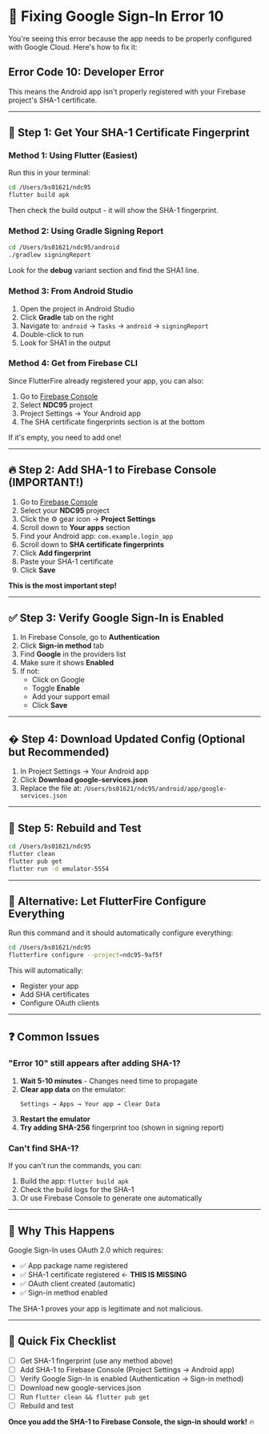 # 🔧 Fixing Google Sign-In Error 10

You're seeing this error because the app needs to be properly configured with Google Cloud. Here's how to fix it:

## Error Code 10: Developer Error

This means the Android app isn't properly registered with your Firebase project's SHA-1 certificate.

---

## 🔑 Step 1: Get Your SHA-1 Certificate Fingerprint

### Method 1: Using Flutter (Easiest)

Run this in your terminal:

```bash
cd /Users/bs01621/ndc95
flutter build apk
```

Then check the build output - it will show the SHA-1 fingerprint.

### Method 2: Using Gradle Signing Report

```bash
cd /Users/bs01621/ndc95/android
./gradlew signingReport
```

Look for the **debug** variant section and find the SHA1 line.

### Method 3: From Android Studio

1. Open the project in Android Studio
2. Click **Gradle** tab on the right
3. Navigate to: `android` → `Tasks` → `android` → `signingReport`
4. Double-click to run
5. Look for SHA1 in the output

### Method 4: Get from Firebase CLI

Since FlutterFire already registered your app, you can also:

1. Go to [Firebase Console](https://console.firebase.google.com/)
2. Select **NDC95** project
3. Project Settings → Your Android app
4. The SHA certificate fingerprints section is at the bottom

If it's empty, you need to add one!

---

## 🔥 Step 2: Add SHA-1 to Firebase Console (IMPORTANT!)

1. Go to [Firebase Console](https://console.firebase.google.com/)
2. Select your **NDC95** project
3. Click the ⚙️ gear icon → **Project Settings**
4. Scroll down to **Your apps** section
5. Find your Android app: `com.example.login_app`
6. Scroll down to **SHA certificate fingerprints**
7. Click **Add fingerprint**
8. Paste your SHA-1 certificate
9. Click **Save**

**This is the most important step!**

---

## ✅ Step 3: Verify Google Sign-In is Enabled

1. In Firebase Console, go to **Authentication**
2. Click **Sign-in method** tab
3. Find **Google** in the providers list
4. Make sure it shows **Enabled**
5. If not:
   - Click on Google
   - Toggle **Enable**
   - Add your support email
   - Click **Save**

---

## � Step 4: Download Updated Config (Optional but Recommended)

1. In Project Settings → Your Android app
2. Click **Download google-services.json**
3. Replace the file at: `/Users/bs01621/ndc95/android/app/google-services.json`

---

## 🔄 Step 5: Rebuild and Test

```bash
cd /Users/bs01621/ndc95
flutter clean
flutter pub get
flutter run -d emulator-5554
```

---

## 🚀 Alternative: Let FlutterFire Configure Everything

Run this command and it should automatically configure everything:

```bash
cd /Users/bs01621/ndc95
flutterfire configure --project=ndc95-9af5f
```

This will automatically:
- Register your app
- Add SHA certificates
- Configure OAuth clients

---

## ❓ Common Issues

### "Error 10" still appears after adding SHA-1?

1. **Wait 5-10 minutes** - Changes need time to propagate
2. **Clear app data** on the emulator:
   ```
   Settings → Apps → Your app → Clear Data
   ```
3. **Restart the emulator**
4. **Try adding SHA-256** fingerprint too (shown in signing report)

### Can't find SHA-1?

If you can't run the commands, you can:
1. Build the app: `flutter build apk`
2. Check the build logs for the SHA-1
3. Or use Firebase Console to generate one automatically

---

## 📝 Why This Happens

Google Sign-In uses OAuth 2.0 which requires:
- ✅ App package name registered
- ✅ SHA-1 certificate registered  ← **THIS IS MISSING**
- ✅ OAuth client created (automatic)
- ✅ Sign-in method enabled

The SHA-1 proves your app is legitimate and not malicious.

---

## 🎯 Quick Fix Checklist

- [ ] Get SHA-1 fingerprint (use any method above)
- [ ] Add SHA-1 to Firebase Console (Project Settings → Android app)
- [ ] Verify Google Sign-In is enabled (Authentication → Sign-in method)
- [ ] Download new google-services.json
- [ ] Run `flutter clean && flutter pub get`
- [ ] Rebuild and test

**Once you add the SHA-1 to Firebase Console, the sign-in should work!** 🔥
